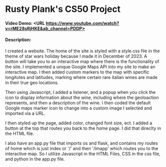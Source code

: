 # Rusty Plank's CS50 Project
#### Video Demo:  <URL https://www.youtube.com/watch?v=rME28sRjHKE&ab_channel=PDDP>
#### Description:
I created a website. The home of the site is styled with a style.css file in the theme of star wars holiday because I made it in December of 2023. A button will take you to an interactive map where there is the functionality of the site. I implemented a unique Google Maps API into my site to make an interactive map. I then added custom markers to the map with specific longitutes and latitudes, marking where certain rare italian wines are made in their true geo locations. 

Then using Javascript, I added a listener, and a popup when you click the icon to display information about the wine, including where the geoloaction represents, and then a description of the wine. I then coded the default Google maps marker icon to change into a custom image I selected and imported via a URL. 

I then styled up the page, added color, changed font size, ect. I added a button at the top that routes you back to the home page. I did that direclty in the HTML file.

I also have an app.py file that imports os and flask, and contains my routes of home which is just index or '/' and then '/imapp' which routes you to the interactive map. So I utilize Javascript in the HTML Files, CSS in the css file, and python in the app.py file.
